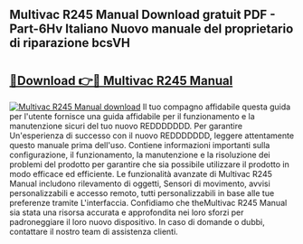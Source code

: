 ## Multivac R245 Manual Download gratuit PDF - Part-6Hv Italiano Nuovo manuale del proprietario di riparazione bcsVH

# <h2><a href="http://dfcfvt8.blite.top/?on=Multivac+R245+Manual">🔗Download 👉🔴 Multivac R245 Manual</a></h2>

[![Multivac R245 Manual download](https://i.imgur.com/lujVjoI.png)](http://dfcfvt8.blite.top/?on=Multivac+R245+Manual)
Il tuo compagno affidabile questa guida per l'utente fornisce una guida affidabile per il funzionamento e la manutenzione sicuri del tuo nuovo REDDDDDDD. Per garantire Un'esperienza di successo con il nuovo REDDDDDDD, leggere attentamente questo manuale prima dell'uso. Contiene informazioni importanti sulla configurazione, il funzionamento, la manutenzione e la risoluzione dei problemi del prodotto per garantire che sia possibile utilizzare il prodotto in modo efficace ed efficiente. Le funzionalità avanzate di Multivac R245 Manual includono rilevamento di oggetti, Sensori di movimento, avvisi personalizzabili e accesso remoto, tutti personalizzabili in base alle tue preferenze tramite L'interfaccia. Confidiamo che theMultivac R245 Manual sia stata una risorsa accurata e approfondita nei loro sforzi per padroneggiare il loro nuovo dispositivo. In caso di domande o dubbi, contattare il nostro team di assistenza clienti.

